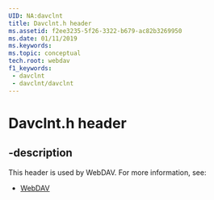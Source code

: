 ```yaml
---
UID: NA:davclnt
title: Davclnt.h header
ms.assetid: f2ee3235-5f26-3322-b679-ac82b3269950
ms.date: 01/11/2019
ms.keywords: 
ms.topic: conceptual
tech.root: webdav
f1_keywords:
 - davclnt
 - davclnt/davclnt
---
```


# Davclnt.h header


## -description

This header is used by WebDAV. For more information, see:

- [WebDAV](../_webdav/index.md)

